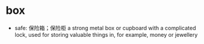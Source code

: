 # box

- safe: 保险箱；保险柜 a strong metal box or cupboard with a complicated lock, used for storing valuable things in, for example, money or jewellery
